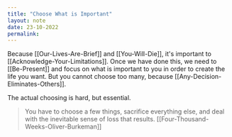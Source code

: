 ```yaml
---
title: "Choose What is Important"
layout: note
date: 23-10-2022
permalink:
---
```


Because [[Our-Lives-Are-Brief]] and [[You-Will-Die]], it's important to [[Acknowledge-Your-Limitations]]. Once we have done this, we need to [[Be-Present]] and focus on what is important to you in order to create the life you want. But you cannot choose too many, because [[Any-Decision-Eliminates-Others]].

The actual choosing is hard, but essential.

> You have to choose a few things, sacrifice everything else, and deal with the inevitable sense of loss that results.
> [[Four-Thousand-Weeks-Oliver-Burkeman]]
